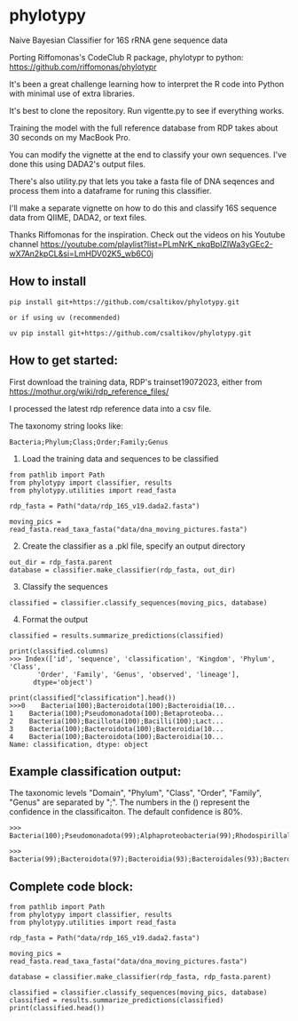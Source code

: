 # phylotypy
Naive Bayesian Classifier for 16S rRNA gene sequence data

Porting Riffomonas's CodeClub R package, phylotypr to python: https://github.com/riffomonas/phylotypr

It's been a great challenge learning how to interpret the R code into Python with minimal use of extra libraries.

It's best to clone the repository.  Run vigentte.py to see if everything works.

Training the model with the full reference database from RDP takes about 30 seconds on my MacBook Pro.

You can modify the vignette at the end to classify your own sequences. I've done this using DADA2's output files.

There's also utility.py that lets you take a fasta file of DNA seqences and process them into a dataframe for runing this classifier.

I'll make a separate vignette on how to do this and classify 16S sequence data from QIIME, DADA2, or text files.

Thanks Riffomonas for the inspiration.  Check out the videos on his Youtube channel https://youtube.com/playlist?list=PLmNrK_nkqBpIZlWa3yGEc2-wX7An2kpCL&si=LmHDV02K5_wb6C0j

## How to install
```
pip install git+https://github.com/csaltikov/phylotypy.git

or if using uv (recommended)

uv pip install git+https://github.com/csaltikov/phylotypy.git
```

## How to get started:
First download the training data, RDP's trainset19072023, either from https://mothur.org/wiki/rdp_reference_files/

I processed the latest rdp reference data into a csv file.

The taxonomy string looks like:
```
Bacteria;Phylum;Class;Order;Family;Genus
```

1. Load the training data and sequences to be classified
```
from pathlib import Path
from phylotypy import classifier, results
from phylotypy.utilities import read_fasta

rdp_fasta = Path("data/rdp_16S_v19.dada2.fasta")

moving_pics = read_fasta.read_taxa_fasta("data/dna_moving_pictures.fasta")
```
2. Create the classifier as a .pkl file, specify an output directory 
```
out_dir = rdp_fasta.parent
database = classifier.make_classifier(rdp_fasta, out_dir)
```
3. Classify the sequences
```
classified = classifier.classify_sequences(moving_pics, database)
```
4. Format the output
```
classified = results.summarize_predictions(classified)

print(classified.columns)
>>> Index(['id', 'sequence', 'classification', 'Kingdom', 'Phylum', 'Class',
       'Order', 'Family', 'Genus', 'observed', 'lineage'],
      dtype='object')
      
print(classified["classification"].head())
>>>0    Bacteria(100);Bacteroidota(100);Bacteroidia(10...
1    Bacteria(100);Pseudomonadota(100);Betaproteoba...
2    Bacteria(100);Bacillota(100);Bacilli(100);Lact...
3    Bacteria(100);Bacteroidota(100);Bacteroidia(10...
4    Bacteria(100);Bacteroidota(100);Bacteroidia(10...
Name: classification, dtype: object
```
## Example classification output:
The taxonomic levels "Domain", "Phylum", "Class", "Order", "Family", "Genus" are separated by ";".  The numbers in the () represent the confidence in the classificaiton.  The default confidence is 80%.
```
>>> Bacteria(100);Pseudomonadota(99);Alphaproteobacteria(99);Rhodospirillales(99);Acetobacteraceae(99);Roseomonas(83)

>>> Bacteria(99);Bacteroidota(97);Bacteroidia(93);Bacteroidales(93);Bacteroidales_unclassified(93);Bacteroidales_unclassified(93)

```
## Complete code block:
```
from pathlib import Path
from phylotypy import classifier, results
from phylotypy.utilities import read_fasta

rdp_fasta = Path("data/rdp_16S_v19.dada2.fasta")

moving_pics = read_fasta.read_taxa_fasta("data/dna_moving_pictures.fasta")

database = classifier.make_classifier(rdp_fasta, rdp_fasta.parent)

classified = classifier.classify_sequences(moving_pics, database)
classified = results.summarize_predictions(classified)
print(classified.head())
```
